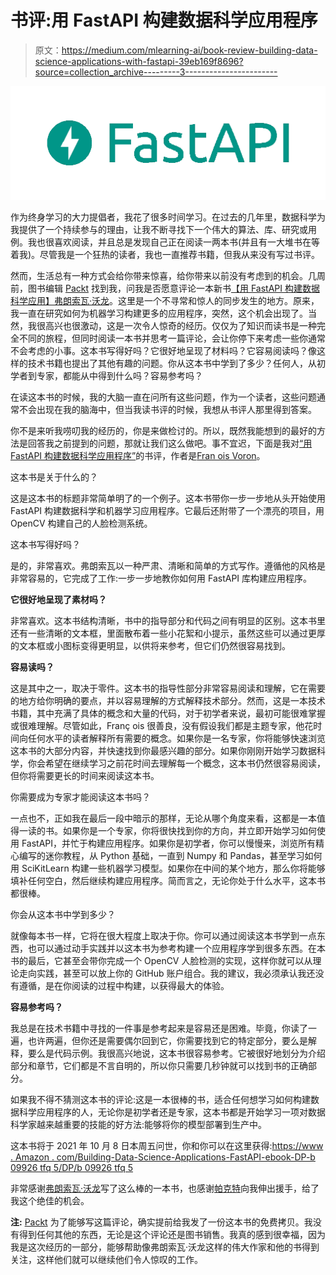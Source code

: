 # 书评:用 FastAPI 构建数据科学应用程序

> 原文：<https://medium.com/mlearning-ai/book-review-building-data-science-applications-with-fastapi-39eb169f8696?source=collection_archive---------3----------------------->

![](img/e9d489fe1c5d67fdbf02d7501e76dda3.png)

作为终身学习的大力提倡者，我花了很多时间学习。在过去的几年里，数据科学为我提供了一个持续参与的理由，让我不断寻找下一个伟大的算法、库、研究或用例。我也很喜欢阅读，并且总是发现自己正在阅读一两本书(并且有一大堆书在等着我)。尽管我是一个狂热的读者，我也一直推荐书籍，但我从来没有写过书评。

然而，生活总有一种方式会给你带来惊喜，给你带来以前没有考虑到的机会。几周前，图书编辑 [Packt](https://www.linkedin.com/company/packt-publishing/) 找到我，问我是否愿意评论一本新书[【用 FastAPI 构建数据科学应用】](https://www.amazon.com/Building-Data-Science-Applications-FastAPI-ebook-dp-B09926TFQ5/dp/B09926TFQ5)[弗朗索瓦·沃龙](https://www.linkedin.com/in/fvoron/)。这里是一个不寻常和惊人的同步发生的地方。原来，我一直在研究如何为机器学习构建更多的应用程序，突然，这个机会出现了。当然，我很高兴也很激动，这是一次令人惊奇的经历。仅仅为了知识而读书是一种完全不同的旅程，但同时阅读一本书并思考一篇评论，会让你停下来考虑一些你通常不会考虑的小事。这本书写得好吗？它很好地呈现了材料吗？它容易阅读吗？像这样的技术书籍也提出了其他有趣的问题。你从这本书中学到了多少？任何人，从初学者到专家，都能从中得到什么吗？容易参考吗？

在读这本书的时候，我的大脑一直在问所有这些问题，作为一个读者，这些问题通常不会出现在我的脑海中，但当我读书评的时候，我想从书评人那里得到答案。

你不是来听我唠叨我的经历的，你是来做检讨的。所以，既然我能想到的最好的方法是回答我之前提到的问题，那就让我们这么做吧。事不宜迟，下面是我对[“用 FastAPI 构建数据科学应用程序”](https://www.amazon.com/Building-Data-Science-Applications-FastAPI-ebook-dp-B09926TFQ5/dp/B09926TFQ5)的书评，作者是[Fran ois Voron](https://www.linkedin.com/in/fvoron/)。

这本书是关于什么的？

这是这本书的标题非常简单明了的一个例子。这本书带你一步一步地从头开始使用 FastAPI 构建数据科学和机器学习应用程序。它最后还附带了一个漂亮的项目，用 OpenCV 构建自己的人脸检测系统。

这本书写得好吗？

是的，非常喜欢。弗朗索瓦以一种严肃、清晰和简单的方式写作。遵循他的风格是非常容易的，它完成了工作:一步一步地教你如何用 FastAPI 库构建应用程序。

**它很好地呈现了素材吗？**

非常喜欢。这本书结构清晰，书中的指导部分和代码之间有明显的区别。这本书里还有一些清晰的文本框，里面散布着一些小花絮和小提示，虽然这些可以通过更厚的文本框或小图标变得更明显，以供将来参考，但它们仍然很容易找到。

**容易读吗？**

这是其中之一，取决于零件。这本书的指导性部分非常容易阅读和理解，它在需要的地方给你明确的要点，并以容易理解的方式解释技术部分。然而，这是一本技术书籍，其中充满了具体的概念和大量的代码，对于初学者来说，最初可能很难掌握或很难理解。尽管如此，Franç ois 很善良，没有假设我们都是主题专家，他花时间向任何水平的读者解释所有需要的概念。如果你是一名专家，你将能够快速浏览这本书的大部分内容，并快速找到你最感兴趣的部分。如果你刚刚开始学习数据科学，你会希望在继续学习之前花时间去理解每一个概念，这本书仍然很容易阅读，但你将需要更长的时间来阅读这本书。

你需要成为专家才能阅读这本书吗？

一点也不，正如我在最后一段中暗示的那样，无论从哪个角度来看，这都是一本值得一读的书。如果你是一个专家，你将很快找到你的方向，并立即开始学习如何使用 FastAPI，并忙于构建应用程序。如果你是初学者，你可以慢慢来，浏览所有精心编写的迷你教程，从 Python 基础，一直到 Numpy 和 Pandas，甚至学习如何用 SciKitLearn 构建一些机器学习模型。如果你在中间的某个地方，那么你将能够填补任何空白，然后继续构建应用程序。简而言之，无论你处于什么水平，这本书都很棒。

你会从这本书中学到多少？

就像每本书一样，它将在很大程度上取决于你。你可以通过阅读这本书学到一点东西，也可以通过动手实践并以这本书为参考构建一个应用程序学到很多东西。在本书的最后，它甚至会带你完成一个 OpenCV 人脸检测的实现，这样你就可以从理论走向实践，甚至可以放上你的 GitHub 账户组合。我的建议，我必须承认我还没有遵循，是在你阅读的过程中构建，以获得最大的体验。

**容易参考吗？**

我总是在技术书籍中寻找的一件事是参考起来是容易还是困难。毕竟，你读了一遍，也许两遍，但你还是需要偶尔回到它，你需要找到它的特定部分，要么是解释，要么是代码示例。我很高兴地说，这本书很容易参考。它被很好地划分为介绍部分和章节，它们都是不言自明的，所以你只需要几秒钟就可以找到书的正确部分。

如果我不得不猜测这本书的评论:这是一本很棒的书，适合任何想学习如何构建数据科学应用程序的人，无论你是初学者还是专家，这本书都是开始学习一项对数据科学家越来越重要的技能的好方法:能够将你的模型部署到生产中。

这本书将于 2021 年 10 月 8 日本周五问世，你和你可以在这里获得:[https://www . Amazon . com/Building-Data-Science-Applications-FastAPI-ebook-DP-b 09926 tfq 5/DP/b 09926 tfq 5](https://www.amazon.com/Building-Data-Science-Applications-FastAPI-ebook-dp-B09926TFQ5/dp/B09926TFQ5)

非常感谢[弗朗索瓦·沃龙](https://www.linkedin.com/in/fvoron/)写了这么棒的一本书，也感谢[帕克特](https://www.linkedin.com/company/packt-publishing/)向我伸出援手，给了我这个绝佳的机会。

**注:** [Packt](https://www.linkedin.com/company/packt-publishing/) 为了能够写这篇评论，确实提前给我发了一份这本书的免费拷贝。我没有得到任何其他的东西，无论是这个评论还是图书销售。我真的感到很幸福，因为我是这次经历的一部分，能够帮助像弗朗索瓦·沃龙这样的伟大作家和他的书得到关注，这样他们就可以继续他们令人惊叹的工作。